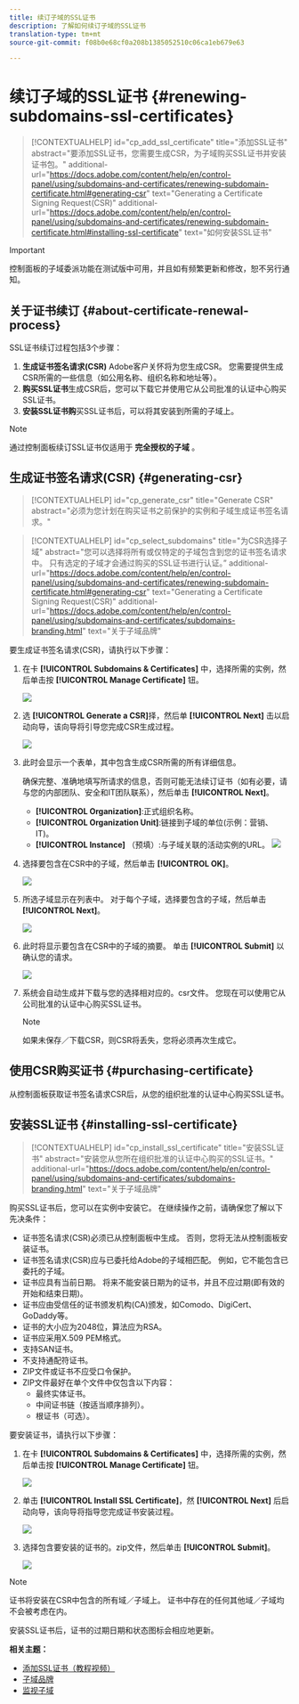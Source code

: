 ```yaml
---
title: 续订子域的SSL证书
description: 了解如何续订子域的SSL证书
translation-type: tm+mt
source-git-commit: f08b0e68cf0a208b1385052510c06ca1eb679e63

---
```



# 续订子域的SSL证书 {#renewing-subdomains-ssl-certificates}

>[!CONTEXTUALHELP]
>id=&quot;cp_add_ssl_certificate&quot;
>title=&quot;添加SSL证书&quot;
>abstract=&quot;要添加SSL证书，您需要生成CSR，为子域购买SSL证书并安装证书包。&quot;
>additional-url=&quot;https://docs.adobe.com/content/help/en/control-panel/using/subdomains-and-certificates/renewing-subdomain-certificate.html#generating-csr&quot; text=&quot;Generating a Certificate Signing Request(CSR)&quot;
>additional-url=&quot;https://docs.adobe.com/content/help/en/control-panel/using/subdomains-and-certificates/renewing-subdomain-certificate.html#installing-ssl-certificate&quot; text=&quot;如何安装SSL证书&quot;

>[!IMPORTANT]
>
>控制面板的子域委派功能在测试版中可用，并且如有频繁更新和修改，恕不另行通知。

## 关于证书续订 {#about-certificate-renewal-process}

SSL证书续订过程包括3个步骤：

1. **生成证书签名请求(CSR)** Adobe客户关怀将为您生成CSR。 您需要提供生成CSR所需的一些信息（如公用名称、组织名称和地址等）。
1. **购买SSL证书**&#x200B;生成CSR后，您可以下载它并使用它从公司批准的认证中心购买SSL证书。
1. **安装SSL证书购**&#x200B;买SSL证书后，可以将其安装到所需的子域上。

>[!NOTE]
>
>通过控制面板续订SSL证书仅适用于 **完全授权的子域** 。

## 生成证书签名请求(CSR) {#generating-csr}

>[!CONTEXTUALHELP]
>id=&quot;cp_generate_csr&quot;
>title=&quot;Generate CSR&quot;
>abstract=&quot;必须为您计划在购买证书之前保护的实例和子域生成证书签名请求。&quot;

>[!CONTEXTUALHELP]
>id=&quot;cp_select_subdomains&quot;
>title=&quot;为CSR选择子域&quot;
>abstract=&quot;您可以选择将所有或仅特定的子域包含到您的证书签名请求中。 只有选定的子域才会通过购买的SSL证书进行认证。”
>additional-url=&quot;https://docs.adobe.com/content/help/en/control-panel/using/subdomains-and-certificates/renewing-subdomain-certificate.html#generating-csr&quot; text=&quot;Generating a Certificate Signing Request(CSR)&quot;
>additional-url=&quot;https://docs.adobe.com/content/help/en/control-panel/using/subdomains-and-certificates/subdomains-branding.html&quot; text=&quot;关于子域品牌&quot;

要生成证书签名请求(CSR)，请执行以下步骤：

1. 在卡 **[!UICONTROL Subdomains & Certificates]** 中，选择所需的实例，然后单击按 **[!UICONTROL Manage Certificate]** 钮。

   ![](assets/renewal1.png)

1. 选 **[!UICONTROL Generate a CSR]**&#x200B;择，然后单 **[!UICONTROL Next]** 击以启动向导，该向导将引导您完成CSR生成过程。

   ![](assets/renewal2.png)

1. 此时会显示一个表单，其中包含生成CSR所需的所有详细信息。

   确保完整、准确地填写所请求的信息，否则可能无法续订证书（如有必要，请与您的内部团队、安全和IT团队联系），然后单击 **[!UICONTROL Next]**。

   * **[!UICONTROL Organization]**:正式组织名称。
   * **[!UICONTROL Organization Unit]**:链接到子域的单位(示例：营销、IT)。
   * **[!UICONTROL Instance]** （预填）:与子域关联的活动实例的URL。
   ![](assets/renewal3.png)

1. 选择要包含在CSR中的子域，然后单击 **[!UICONTROL OK]**。

   ![](assets/renewal4.png)

1. 所选子域显示在列表中。 对于每个子域，选择要包含的子域，然后单击 **[!UICONTROL Next]**。

   ![](assets/renewal5.png)

1. 此时将显示要包含在CSR中的子域的摘要。 单击 **[!UICONTROL Submit]** 以确认您的请求。

   ![](assets/renewal6.png)

1. 系统会自动生成并下载与您的选择相对应的。csr文件。 您现在可以使用它从公司批准的认证中心购买SSL证书。

   >[!NOTE]
   >
   >如果未保存／下载CSR，则CSR将丢失，您将必须再次生成它。

## 使用CSR购买证书 {#purchasing-certificate}

从控制面板获取证书签名请求CSR后，从您的组织批准的认证中心购买SSL证书。

## 安装SSL证书 {#installing-ssl-certificate}

>[!CONTEXTUALHELP]
>id=&quot;cp_install_ssl_certificate&quot;
>title=&quot;安装SSL证书&quot;
>abstract=&quot;安装您从您所在组织批准的认证中心购买的SSL证书。&quot;
>additional-url=&quot;https://docs.adobe.com/content/help/en/control-panel/using/subdomains-and-certificates/subdomains-branding.html&quot; text=&quot;关于子域品牌&quot;

购买SSL证书后，您可以在实例中安装它。 在继续操作之前，请确保您了解以下先决条件：

* 证书签名请求(CSR)必须已从控制面板中生成。 否则，您将无法从控制面板安装证书。
* 证书签名请求(CSR)应与已委托给Adobe的子域相匹配。 例如，它不能包含已委托的子域。
* 证书应具有当前日期。 将来不能安装日期为的证书，并且不应过期(即有效的开始和结束日期)。
* 证书应由受信任的证书颁发机构(CA)颁发，如Comodo、DigiCert、GoDaddy等。
* 证书的大小应为2048位，算法应为RSA。
* 证书应采用X.509 PEM格式。
* 支持SAN证书。
* 不支持通配符证书。
* ZIP文件或证书不应受口令保护。
* ZIP文件最好在单个文件中仅包含以下内容：
   * 最终实体证书。
   * 中间证书链（按适当顺序排列）。
   * 根证书（可选）。

要安装证书，请执行以下步骤：

1. 在卡 **[!UICONTROL Subdomains & Certificates]** 中，选择所需的实例，然后单击按 **[!UICONTROL Manage Certificate]** 钮。

   ![](assets/renewal1.png)

1. 单击 **[!UICONTROL Install SSL Certificate]**，然 **[!UICONTROL Next]** 后启动向导，该向导将指导您完成证书安装过程。

   ![](assets/install1.png)

1. 选择包含要安装的证书的。zip文件，然后单击 **[!UICONTROL Submit]**。

   ![](assets/install2.png)

>[!NOTE]
>
>证书将安装在CSR中包含的所有域／子域上。 证书中存在的任何其他域／子域均不会被考虑在内。

安装SSL证书后，证书的过期日期和状态图标会相应地更新。

**相关主题：**

* [添加SSL证书（教程视频）](https://docs.adobe.com/content/help/en/campaign-learn/campaign-standard-tutorials/administrating/control-panel/adding-ssl-certificates.html)
* [子域品牌](../../subdomains-certificates/using/subdomains-branding.md)
* [监视子域](../../subdomains-certificates/using/monitoring-subdomains.md)